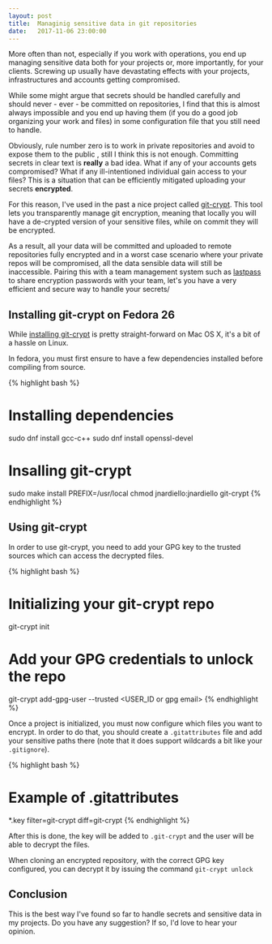 ```yaml
---
layout: post
title:  Managinig sensitive data in git repositories
date:   2017-11-06 23:00:00
---
```


More often than not, especially if you work with operations, you end up managing sensitive data both for your projects or, more importantly, for your clients. Screwing up usually have devastating effects with your projects, infrastructures and accounts getting compromised.

While some might argue that secrets should be handled carefully and should never - ever - be committed on repositories, I find that this is almost always impossible and you end up having them (if you do a good job organizing your work and files) in some configuration file that you still need to handle.

Obviously, rule number zero is to work in private repositories and avoid to expose them to the public , still I think this is not enough. Committing secrets in clear text is **really** a bad idea. What if any of your accounts gets compromised? What if any ill-intentioned individual gain access to your files? This is a situation that can be efficiently mitigated uploading your secrets **encrypted**.

For this reason, I've used in the past a nice project called [git-crypt](https://github.com/AGWA/git-crypt). This tool lets you transparently manage git encryption, meaning that locally you will have a de-crypted version of your sensitive files, while on commit they will be encrypted.

As a result, all your data will be committed and uploaded to remote repositories fully encrypted and in a worst case scenario where your private repos will be compromised, all the data sensible data will still be inaccessible. Pairing this with a team management system such as [lastpass](full://www.lastpass.com/) to share encryption passwords with your team, let's you have a very efficient and secure way to handle your secrets/

## Installing git-crypt on Fedora 26

While [installing git-crypt](://github.com/AGWA/git-crypt/blob/master/INSTALL.md) is pretty straight-forward on Mac OS X, it's a bit of a hassle on Linux.

In fedora, you must first ensure to have a few dependencies installed before compiling from source.

{% highlight bash %}
# Installing dependencies
sudo dnf install gcc-c++
sudo dnf install openssl-devel

# Insalling git-crypt
sudo make install PREFIX=/usr/local
chmod jnardiello:jnardiello git-crypt
{% endhighlight %}

## Using git-crypt

In order to use git-crypt, you need to add your GPG key to the trusted sources which can access the decrypted files.

{% highlight bash %}
# Initializing your git-crypt repo
git-crypt init

# Add your GPG credentials to unlock the repo
git-crypt add-gpg-user --trusted <USER_ID or gpg email>
{% endhighlight %}

Once a project is initialized, you must now configure which files you want to encrypt. In order to do that, you should create a `.gitattributes` file and add your sensitive paths there (note that it does support wildcards a bit like your `.gitignore`).


{% highlight bash %}
# Example of .gitattributes
*.key filter=git-crypt diff=git-crypt
{% endhighlight %}

After this is done, the key will be added to `.git-crypt` and the user will be able to decrypt the files.

When cloning an encrypted repository, with the correct GPG key configured, you can decrypt it by issuing the command `git-crypt unlock`

## Conclusion

This is the best way I've found so far to handle secrets and sensitive data in my projects. Do you have any suggestion? If so, I'd love to hear your opinion.
